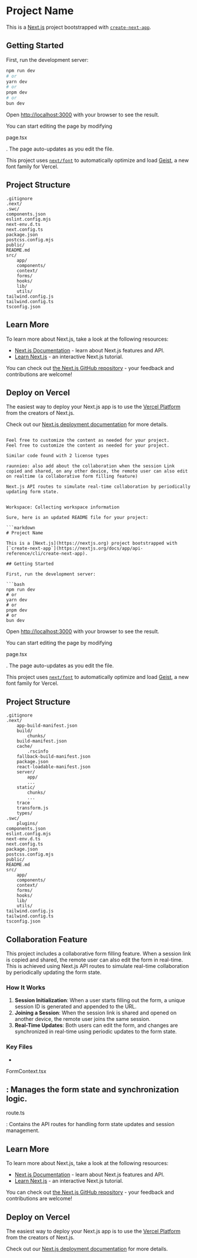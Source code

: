 
# Project Name

This is a [Next.js](https://nextjs.org) project bootstrapped with [`create-next-app`](https://nextjs.org/docs/app/api-reference/cli/create-next-app).

## Getting Started

First, run the development server:

```bash
npm run dev
# or
yarn dev
# or
pnpm dev
# or
bun dev
```

Open [http://localhost:3000](http://localhost:3000) with your browser to see the result.

You can start editing the page by modifying 

page.tsx

. The page auto-updates as you edit the file.

This project uses [`next/font`](https://nextjs.org/docs/app/building-your-application/optimizing/fonts) to automatically optimize and load [Geist](https://vercel.com/font), a new font family for Vercel.

## Project Structure

```
.gitignore
.next/
.swc/
components.json
eslint.config.mjs
next-env.d.ts
next.config.ts
package.json
postcss.config.mjs
public/
README.md
src/
    app/
    components/
    context/
    forms/
    hooks/
    lib/
    utils/
tailwind.config.js
tailwind.config.ts
tsconfig.json
```

## Learn More

To learn more about Next.js, take a look at the following resources:

- [Next.js Documentation](https://nextjs.org/docs) - learn about Next.js features and API.
- [Learn Next.js](https://nextjs.org/learn) - an interactive Next.js tutorial.

You can check out [the Next.js GitHub repository](https://github.com/vercel/next.js) - your feedback and contributions are welcome!

## Deploy on Vercel

The easiest way to deploy your Next.js app is to use the [Vercel Platform](https://vercel.com/new?utm_medium=default-template&filter=next.js&utm_source=create-next-app&utm_campaign=create-next-app-readme) from the creators of Next.js.

Check out our [Next.js deployment documentation](https://nextjs.org/docs/app/building-your-application/deploying) for more details.
```

Feel free to customize the content as needed for your project.
Feel free to customize the content as needed for your project.

Similar code found with 2 license types

raunnieo: also add about the collaboration when the session Link copied and shared, on any other device, the remote user can also edit on realtime (a collaborative form filling feature)

Next.js API routes to simulate real-time collaboration by periodically updating form state.


Workspace: Collecting workspace information

Sure, here is an updated README file for your project:

```markdown
# Project Name

This is a [Next.js](https://nextjs.org) project bootstrapped with [`create-next-app`](https://nextjs.org/docs/app/api-reference/cli/create-next-app).

## Getting Started

First, run the development server:

```bash
npm run dev
# or
yarn dev
# or
pnpm dev
# or
bun dev
```

Open [http://localhost:3000](http://localhost:3000) with your browser to see the result.

You can start editing the page by modifying 

page.tsx

. The page auto-updates as you edit the file.

This project uses [`next/font`](https://nextjs.org/docs/app/building-your-application/optimizing/fonts) to automatically optimize and load [Geist](https://vercel.com/font), a new font family for Vercel.

## Project Structure

```
.gitignore
.next/
    app-build-manifest.json
    build/
        chunks/
    build-manifest.json
    cache/
        .rscinfo
    fallback-build-manifest.json
    package.json
    react-loadable-manifest.json
    server/
        app/
        ...
    static/
        chunks/
        ...
    trace
    transform.js
    types/
.swc/
    plugins/
components.json
eslint.config.mjs
next-env.d.ts
next.config.ts
package.json
postcss.config.mjs
public/
README.md
src/
    app/
    components/
    context/
    forms/
    hooks/
    lib/
    utils/
tailwind.config.js
tailwind.config.ts
tsconfig.json
```

## Collaboration Feature

This project includes a collaborative form filling feature. When a session link is copied and shared, the remote user can also edit the form in real-time. This is achieved using Next.js API routes to simulate real-time collaboration by periodically updating the form state.

### How It Works

1. **Session Initialization**: When a user starts filling out the form, a unique session ID is generated and appended to the URL.
2. **Joining a Session**: When the session link is shared and opened on another device, the remote user joins the same session.
3. **Real-Time Updates**: Both users can edit the form, and changes are synchronized in real-time using periodic updates to the form state.

### Key Files

- 

FormContext.tsx

: Manages the form state and synchronization logic.
- 

route.ts

: Contains the API routes for handling form state updates and session management.

## Learn More

To learn more about Next.js, take a look at the following resources:

- [Next.js Documentation](https://nextjs.org/docs) - learn about Next.js features and API.
- [Learn Next.js](https://nextjs.org/learn) - an interactive Next.js tutorial.

You can check out [the Next.js GitHub repository](https://github.com/vercel/next.js) - your feedback and contributions are welcome!

## Deploy on Vercel

The easiest way to deploy your Next.js app is to use the [Vercel Platform](https://vercel.com/new?utm_medium=default-template&filter=next.js&utm_source=create-next-app&utm_campaign=create-next-app-readme) from the creators of Next.js.

Check out our [Next.js deployment documentation](https://nextjs.org/docs/app/building-your-application/deploying) for more details.
```
